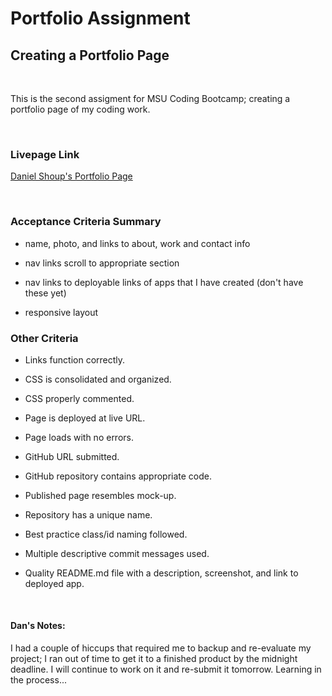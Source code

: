 # Portfolio Assignment

## Creating a Portfolio Page

​

This is the second assigment for MSU Coding Bootcamp; creating a portfolio page of my coding work.

​

### Livepage Link
[Daniel Shoup's Portfolio Page](https://danshoup.github.io/portfolio_DCS/)

​

### Acceptance Criteria Summary

- name, photo, and links to about, work and contact info

- nav links scroll to appropriate section

- nav links to deployable links of apps that I have created (don't have these yet)

- responsive layout


### Other Criteria

- Links function correctly.

- CSS is consolidated and organized.

- CSS properly commented.

- Page is deployed at live URL.

- Page loads with no errors.

- GitHub URL submitted.

- GitHub repository contains appropriate code.

- Published page resembles mock-up.

- Repository has a unique name.

- Best practice class/id naming followed.

- Multiple descriptive commit messages used.

- Quality README.md file with a description, screenshot, and link to deployed app.

​

#### Dan's Notes:

I had a couple of hiccups that required me to backup and re-evaluate my project; I ran out of time to get it to a finished product by the midnight deadline.  I will continue to work on it and re-submit it tomorrow. Learning in the process...